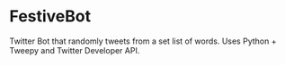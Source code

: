 # FestiveBot
Twitter Bot that randomly tweets from a set list of words. Uses Python + Tweepy and Twitter Developer API.
